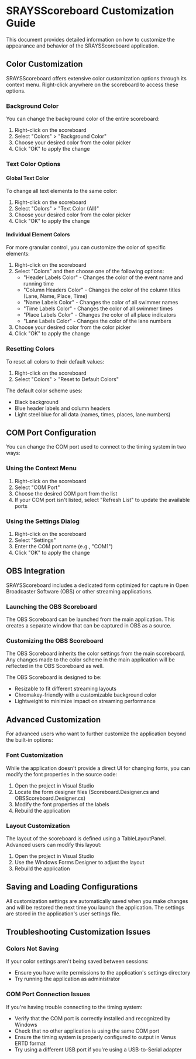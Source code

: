 # SRAYSScoreboard Customization Guide

This document provides detailed information on how to customize the appearance and behavior of the SRAYSScoreboard application.

## Color Customization

SRAYSScoreboard offers extensive color customization options through its context menu. Right-click anywhere on the scoreboard to access these options.

### Background Color

You can change the background color of the entire scoreboard:

1. Right-click on the scoreboard
2. Select "Colors" > "Background Color"
3. Choose your desired color from the color picker
4. Click "OK" to apply the change

### Text Color Options

#### Global Text Color

To change all text elements to the same color:

1. Right-click on the scoreboard
2. Select "Colors" > "Text Color (All)"
3. Choose your desired color from the color picker
4. Click "OK" to apply the change

#### Individual Element Colors

For more granular control, you can customize the color of specific elements:

1. Right-click on the scoreboard
2. Select "Colors" and then choose one of the following options:
   - "Header Labels Color" - Changes the color of the event name and running time
   - "Column Headers Color" - Changes the color of the column titles (Lane, Name, Place, Time)
   - "Name Labels Color" - Changes the color of all swimmer names
   - "Time Labels Color" - Changes the color of all swimmer times
   - "Place Labels Color" - Changes the color of all place indicators
   - "Lane Labels Color" - Changes the color of the lane numbers
3. Choose your desired color from the color picker
4. Click "OK" to apply the change

### Resetting Colors

To reset all colors to their default values:

1. Right-click on the scoreboard
2. Select "Colors" > "Reset to Default Colors"

The default color scheme uses:
- Black background
- Blue header labels and column headers
- Light steel blue for all data (names, times, places, lane numbers)

## COM Port Configuration

You can change the COM port used to connect to the timing system in two ways:

### Using the Context Menu

1. Right-click on the scoreboard
2. Select "COM Port"
3. Choose the desired COM port from the list
4. If your COM port isn't listed, select "Refresh List" to update the available ports

### Using the Settings Dialog

1. Right-click on the scoreboard
2. Select "Settings"
3. Enter the COM port name (e.g., "COM1")
4. Click "OK" to apply the change

## OBS Integration

SRAYSScoreboard includes a dedicated form optimized for capture in Open Broadcaster Software (OBS) or other streaming applications.

### Launching the OBS Scoreboard

The OBS Scoreboard can be launched from the main application. This creates a separate window that can be captured in OBS as a source.

### Customizing the OBS Scoreboard

The OBS Scoreboard inherits the color settings from the main scoreboard. Any changes made to the color scheme in the main application will be reflected in the OBS Scoreboard as well.

The OBS Scoreboard is designed to be:
- Resizable to fit different streaming layouts
- Chromakey-friendly with a customizable background color
- Lightweight to minimize impact on streaming performance

## Advanced Customization

For advanced users who want to further customize the application beyond the built-in options:

### Font Customization

While the application doesn't provide a direct UI for changing fonts, you can modify the font properties in the source code:

1. Open the project in Visual Studio
2. Locate the form designer files (Scoreboard.Designer.cs and OBSScoreboard.Designer.cs)
3. Modify the font properties of the labels
4. Rebuild the application

### Layout Customization

The layout of the scoreboard is defined using a TableLayoutPanel. Advanced users can modify this layout:

1. Open the project in Visual Studio
2. Use the Windows Forms Designer to adjust the layout
3. Rebuild the application

## Saving and Loading Configurations

All customization settings are automatically saved when you make changes and will be restored the next time you launch the application. The settings are stored in the application's user settings file.

## Troubleshooting Customization Issues

### Colors Not Saving

If your color settings aren't being saved between sessions:
- Ensure you have write permissions to the application's settings directory
- Try running the application as administrator

### COM Port Connection Issues

If you're having trouble connecting to the timing system:
- Verify that the COM port is correctly installed and recognized by Windows
- Check that no other application is using the same COM port
- Ensure the timing system is properly configured to output in Venus ERTD format
- Try using a different USB port if you're using a USB-to-Serial adapter
